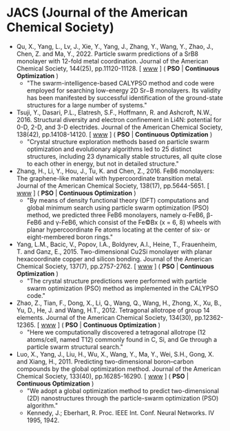 # JACS (Journal of the American Chemical Society)

* Qu, X., Yang, L., Lv, J., Xie, Y., Yang, J., Zhang, Y., Wang, Y., Zhao, J., Chen, Z. and Ma, Y., 2022. Particle swarm predictions of a SrB8 monolayer with 12-fold metal coordination. Journal of the American Chemical Society, 144(25), pp.11120-11128. [ [www](https://pubs.acs.org/doi/abs/10.1021/jacs.1c13654) ] ( **PSO** | **Continuous Optimization** )
  * "The swarm-intelligence-based CALYPSO method and code were employed for searching low-energy 2D Sr−B monolayers. Its validity has been manifested by successful identification of the ground-state structures for a large number of systems."
* Tsuji, Y., Dasari, P.L., Elatresh, S.F., Hoffmann, R. and Ashcroft, N.W., 2016. Structural diversity and electron confinement in Li4N: potential for 0-D, 2-D, and 3-D electrides. Journal of the American Chemical Society, 138(42), pp.14108-14120. [ [www](https://pubs.acs.org/doi/full/10.1021/jacs.6b09067) ] ( **PSO** | **Continuous Optimization** )
  * "Crystal structure exploration methods based on particle swarm optimization and evolutionary algorithms led to 25 distinct structures, including 23 dynamically stable structures, all quite close to each other in energy, but not in detailed structure."
* Zhang, H., Li, Y., Hou, J., Tu, K. and Chen, Z., 2016. FeB6 monolayers: The graphene-like material with hypercoordinate transition metal. Journal of the American Chemical Society, 138(17), pp.5644-5651. [ [www](https://pubs.acs.org/doi/full/10.1021/jacs.6b01769) ] ( **PSO** | **Continuous Optimization** )
  * "By means of density functional theory (DFT) computations and global minimum search using particle swarm optimization (PSO) method, we predicted three FeB6 monolayers, namely α-FeB6, β-FeB6 and γ-FeB6, which consist of the Fe©Bx (x = 6, 8) wheels with planar hypercoordinate Fe atoms locating at the center of six- or eight-membered boron rings."
* Yang, L.M., Bacic, V., Popov, I.A., Boldyrev, A.I., Heine, T., Frauenheim, T. and Ganz, E., 2015. Two-dimensional Cu2Si monolayer with planar hexacoordinate copper and silicon bonding. Journal of the American Chemical Society, 137(7), pp.2757-2762. [ [www](https://pubs.acs.org/doi/full/10.1021/ja513209c) ] ( **PSO** | **Continuous Optimization** )
  * "The crystal structure predictions were performed with particle swarm optimization (PSO) method as implemented in the CALYPSO code."
* Zhao, Z., Tian, F., Dong, X., Li, Q., Wang, Q., Wang, H., Zhong, X., Xu, B., Yu, D., He, J. and Wang, H.T., 2012. Tetragonal allotrope of group 14 elements. Journal of the American Chemical Society, 134(30), pp.12362-12365. [ [www](https://pubs.acs.org/doi/full/10.1021/ja304380p) ] ( **PSO** | **Continuous Optimization** )
  * "Here we computationally discovered a tetragonal allotrope (12 atoms/cell, named T12) commonly found in C, Si, and Ge through a particle swarm structural search."
* Luo, X., Yang, J., Liu, H., Wu, X., Wang, Y., Ma, Y., Wei, S.H., Gong, X. and Xiang, H., 2011. Predicting two-dimensional boron–carbon compounds by the global optimization method. Journal of the American Chemical Society, 133(40), pp.16285-16290. [ [www](https://pubs.acs.org/doi/full/10.1021/ja2072753) ] ( **PSO** | **Continuous Optimization** )
  * "We adopt a global optimization method to predict two-dimensional (2D) nanostructures through the particle-swarm optimization (PSO) algorithm."
  * Kennedy, J.; Eberhart, R. Proc. IEEE Int. Conf. Neural Networks. IV 1995, 1942.
